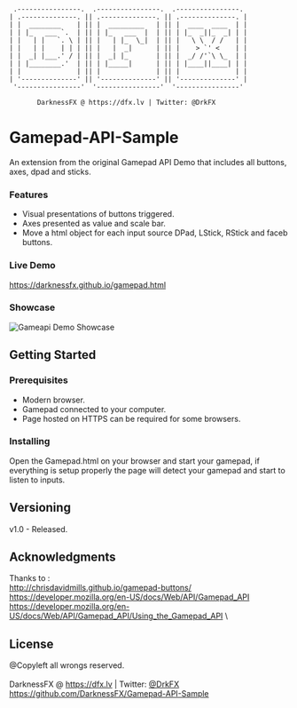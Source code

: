      .----------------.  .----------------.  .----------------. 
    | .--------------. || .--------------. || .--------------. |
    | |  ________    | || |  _________   | || |  ____  ____  | |
    | | |_   ___ `.  | || | |_   ___  |  | || | |_  _||_  _| | |
    | |   | |   `. \ | || |   | |_  \_|  | || |   \ \  / /   | |
    | |   | |    | | | || |   |  _|      | || |    > `' <    | |
    | |  _| |___.' / | || |  _| |_       | || |  _/ /'`\ \_  | |
    | | |________.'  | || | |_____|      | || | |____||____| | |
    | |              | || |              | || |              | |
    | '--------------' || '--------------' || '--------------' |
     '----------------'  '----------------'  '----------------' 

           DarknessFX @ https://dfx.lv | Twitter: @DrkFX

# Gamepad-API-Sample

An extension from the original Gamepad API Demo that includes all buttons, axes, dpad and sticks.

### Features

- Visual presentations of buttons triggered.
- Axes presented as value and scale bar.
- Move a html object for each input source DPad, LStick, RStick and faceb buttons.

### Live Demo

https://darknessfx.github.io/gamepad.html

### Showcase

![Gameapi Demo Showcase](.git_img/gamepad_demo.gif)

## Getting Started

### Prerequisites

- Modern browser.
- Gamepad connected to your computer.
- Page hosted on HTTPS can be required for some browsers.

### Installing

Open the Gamepad.html on your browser and start your gamepad, if everything is setup properly the page will detect your gamepad and start to listen to inputs. 

## Versioning

v1.0 - Released.

## Acknowledgments

Thanks to : \
  http://chrisdavidmills.github.io/gamepad-buttons/  \
  https://developer.mozilla.org/en-US/docs/Web/API/Gamepad_API  \
  https://developer.mozilla.org/en-US/docs/Web/API/Gamepad_API/Using_the_Gamepad_API  \
  
## License

@Copyleft all wrongs reserved. <br/><br/>
DarknessFX @ <a href="https://dfx.lv" target="_blank">https://dfx.lv</a> | Twitter: <a href="https://twitter.com/DrkFX" target="_blank">@DrkFX</a> <br/>https://github.com/DarknessFX/Gamepad-API-Sample
